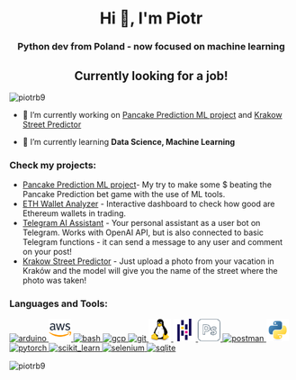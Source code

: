 <h1 align="center">Hi 👋, I'm Piotr</h1>
<h3 align="center">Python dev from Poland - now focused on machine learning</h3>

<h2 align="center">Currently looking for a job!</h2>


<p align="left"> <img src="https://komarev.com/ghpvc/?username=piotrb9&label=Profile%20views&color=0e75b6&style=flat" alt="piotrb9" /> </p>

- 🔭 I’m currently working on [Pancake Prediction ML project](https://github.com/piotrb9/pancake-predict-ml) and [Krakow Street Predictor](https://github.com/piotrb9/street-predictor)

- 🌱 I’m currently learning **Data Science, Machine Learning**

<h3 align="left">Check my projects:</h3>

- [Pancake Prediction ML project](https://github.com/piotrb9/pancake-predict-ml)- My try to make some $ beating the Pancake Prediction bet game with the use of ML tools.
- [ETH Wallet Analyzer](https://github.com/piotrb9/wallet-analyzer) - Interactive dashboard to check how good are Ethereum wallets in trading.
- [Telegram AI Assistant](https://github.com/piotrb9/telegram-assistant-openai) - Your personal assistant as a user bot on Telegram. Works with OpenAI API, but is also connected to basic Telegram functions - it can send a message to any user and comment on your post!
- [Krakow Street Predictor](https://github.com/piotrb9/street-predictor) - Just upload a photo from your vacation in Kraków and the model will give you the name of the street where the photo was taken!

<h3 align="left">Languages and Tools:</h3>
<p align="left"> <a href="https://www.arduino.cc/" target="_blank" rel="noreferrer"> <img src="https://cdn.worldvectorlogo.com/logos/arduino-1.svg" alt="arduino" width="40" height="40"/> </a> <a href="https://aws.amazon.com" target="_blank" rel="noreferrer"> <img src="https://raw.githubusercontent.com/devicons/devicon/master/icons/amazonwebservices/amazonwebservices-original-wordmark.svg" alt="aws" width="40" height="40"/> </a> <a href="https://www.gnu.org/software/bash/" target="_blank" rel="noreferrer"> <img src="https://www.vectorlogo.zone/logos/gnu_bash/gnu_bash-icon.svg" alt="bash" width="40" height="40"/> </a> <a href="https://cloud.google.com" target="_blank" rel="noreferrer"> <img src="https://www.vectorlogo.zone/logos/google_cloud/google_cloud-icon.svg" alt="gcp" width="40" height="40"/> </a> <a href="https://git-scm.com/" target="_blank" rel="noreferrer"> <img src="https://www.vectorlogo.zone/logos/git-scm/git-scm-icon.svg" alt="git" width="40" height="40"/> </a> <a href="https://www.linux.org/" target="_blank" rel="noreferrer"> <img src="https://raw.githubusercontent.com/devicons/devicon/master/icons/linux/linux-original.svg" alt="linux" width="40" height="40"/> </a> <a href="https://pandas.pydata.org/" target="_blank" rel="noreferrer"> <img src="https://raw.githubusercontent.com/devicons/devicon/2ae2a900d2f041da66e950e4d48052658d850630/icons/pandas/pandas-original.svg" alt="pandas" width="40" height="40"/> </a> <a href="https://www.photoshop.com/en" target="_blank" rel="noreferrer"> <img src="https://raw.githubusercontent.com/devicons/devicon/master/icons/photoshop/photoshop-line.svg" alt="photoshop" width="40" height="40"/> </a> <a href="https://postman.com" target="_blank" rel="noreferrer"> <img src="https://www.vectorlogo.zone/logos/getpostman/getpostman-icon.svg" alt="postman" width="40" height="40"/> </a> <a href="https://www.python.org" target="_blank" rel="noreferrer"> <img src="https://raw.githubusercontent.com/devicons/devicon/master/icons/python/python-original.svg" alt="python" width="40" height="40"/> </a> <a href="https://pytorch.org/" target="_blank" rel="noreferrer"> <img src="https://www.vectorlogo.zone/logos/pytorch/pytorch-icon.svg" alt="pytorch" width="40" height="40"/> </a> <a href="https://scikit-learn.org/" target="_blank" rel="noreferrer"> <img src="https://upload.wikimedia.org/wikipedia/commons/0/05/Scikit_learn_logo_small.svg" alt="scikit_learn" width="40" height="40"/> </a> <a href="https://www.selenium.dev" target="_blank" rel="noreferrer"> <img src="https://raw.githubusercontent.com/detain/svg-logos/780f25886640cef088af994181646db2f6b1a3f8/svg/selenium-logo.svg" alt="selenium" width="40" height="40"/> </a> <a href="https://www.sqlite.org/" target="_blank" rel="noreferrer"> <img src="https://www.vectorlogo.zone/logos/sqlite/sqlite-icon.svg" alt="sqlite" width="40" height="40"/> </a> </p>

<p><img align="center" src="https://github-readme-stats.vercel.app/api/top-langs?username=piotrb9&show_icons=true&locale=en&layout=compact" alt="piotrb9" /></p>
